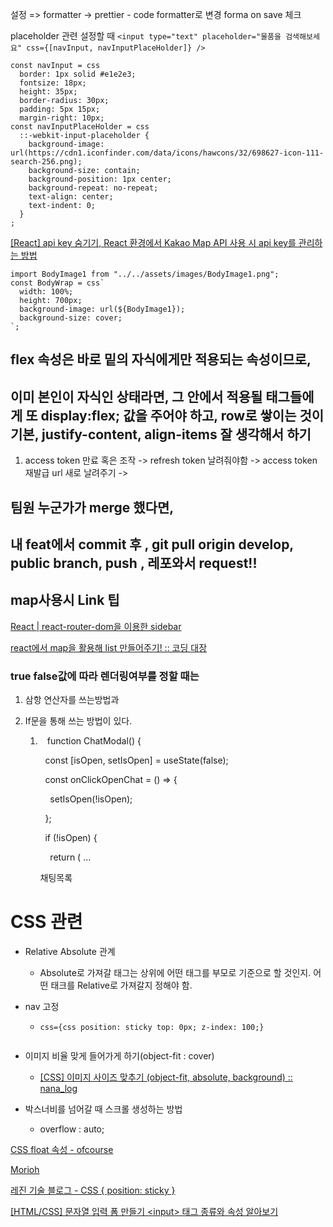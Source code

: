 설정 => formatter -> prettier - code formatter로 변경
forma on save 체크

placeholder 관련 설정할 때
`<input type="text" placeholder="물품을 검색해보세요" css={[navInput, navInputPlaceHolder]} /> `

```
const navInput = css
  border: 1px solid #e1e2e3;
  fontsize: 18px;
  height: 35px;
  border-radius: 30px;
  padding: 5px 15px;
  margin-right: 10px;
const navInputPlaceHolder = css
  ::-webkit-input-placeholder {
    background-image: url(https://cdn1.iconfinder.com/data/icons/hawcons/32/698627-icon-111-search-256.png);
    background-size: contain;
    background-position: 1px center;
    background-repeat: no-repeat;
    text-align: center;
    text-indent: 0;
  }
;
```

[[React] api key 숨기기, React 환경에서 Kakao Map API 사용 시 api key를 관리하는 방법](https://yam-cha.tistory.com/174)

```const
import BodyImage1 from "../../assets/images/BodyImage1.png";
const BodyWrap = css`
  width: 100%;
  height: 700px;
  background-image: url(${BodyImage1});
  background-size: cover;
`;
```

## flex 속성은 바로 밑의 자식에게만 적용되는 속성이므로,

## 이미 본인이 자식인 상태라면, 그 안에서 적용될 태그들에게 또 display:flex; 값을 주어야 하고, row로 쌓이는 것이 기본, justify-content, align-items 잘 생각해서 하기

1. access token 만료 혹은 조작 -> refresh token 날려줘야함 -> access token 재발급 url 새로 날려주기 -> 

## 팀원 누군가가 merge 했다면,

## 내 feat에서 commit 후 , git pull origin develop, public branch, push , 레포와서 request!!

## map사용시 Link 팁

[React | react-router-dom을 이용한 sidebar](https://gaemi606.tistory.com/entry/React-react-router-dom%EC%9D%84-%EC%9D%B4%EC%9A%A9%ED%95%9C-sidebar)

[react에서 map을 활용해 list 만들어주기! :: 코딩 대장](https://codingzzangmimi.tistory.com/38)

### true false값에 따라 렌더링여부를 정할 때는

1. 삼항 연산자를 쓰는방법과

2. If문을 통해 쓰는 방법이 있다.
   
   1. ``` ```
      function ChatModal() {
      
        const [isOpen, setIsOpen] = useState(false);
      
        const onClickOpenChat = () => {
      
          setIsOpen(!isOpen);
      
        };
      
        if (!isOpen) {
      
          return ( 
      ...
      
      <div css={chatWrap}>
              <div css={ChatTitleWrap}>
                채팅목록
                <img
                  css={css`
      ```

# CSS 관련

- Relative Absolute 관계
  
  - Absolute로 가져갈 태그는 상위에 어떤 태그를 부모로 기준으로 할 것인지. 어떤 태크를 Relative로 가져갈지 정해야 함.

- nav 고정
  
  - `css={css position: sticky top: 0px; z-index: 100;}`
  
  ```<div>
  
  ```

- 이미지 비율 맞게 들어가게 하기(object-fit : cover)
  
  - [[CSS] 이미지 사이즈 맞추기 (object-fit, absolute, background) :: nana_log](https://nykim.work/86)

- 박스너비를 넘어갈 때 스크롤 생성하는 방법
  
  - overflow : auto;

[CSS float 속성 - ofcourse](https://ofcourse.kr/css-course/float-%EC%86%8D%EC%84%B1)

[Morioh](https://morioh.com/p/ca71458fa07d)

[레진 기술 블로그 - CSS { position: sticky }](https://tech.lezhin.com/2019/03/20/css-sticky)

[[HTML/CSS] 문자열 입력 폼 만들기 &lt;input&gt; 태그 종류와 속성 알아보기](https://jhnyang.tistory.com/487)
